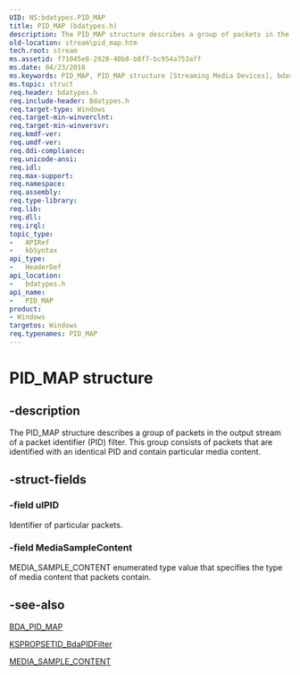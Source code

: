 ```yaml
---
UID: NS:bdatypes.PID_MAP
title: PID_MAP (bdatypes.h)
description: The PID_MAP structure describes a group of packets in the output stream of a packet identifier (PID) filter. This group consists of packets that are identified with an identical PID and contain particular media content.
old-location: stream\pid_map.htm
tech.root: stream
ms.assetid: f71045e8-2928-40b8-b8f7-bc954a753aff
ms.date: 04/23/2018
ms.keywords: PID_MAP, PID_MAP structure [Streaming Media Devices], bdaref_54fdf358-1957-4e84-a5a4-9929395f105b.xml, bdatypes/PID_MAP, stream.pid_map
ms.topic: struct
req.header: bdatypes.h
req.include-header: Bdatypes.h
req.target-type: Windows
req.target-min-winverclnt: 
req.target-min-winversvr: 
req.kmdf-ver: 
req.umdf-ver: 
req.ddi-compliance: 
req.unicode-ansi: 
req.idl: 
req.max-support: 
req.namespace: 
req.assembly: 
req.type-library: 
req.lib: 
req.dll: 
req.irql: 
topic_type:
-	APIRef
-	kbSyntax
api_type:
-	HeaderDef
api_location:
-	bdatypes.h
api_name:
-	PID_MAP
product:
- Windows
targetos: Windows
req.typenames: PID_MAP
---
```


# PID_MAP structure


## -description


The PID_MAP structure describes a group of packets in the output stream of a packet identifier (PID) filter. This group consists of packets that are identified with an identical PID and contain particular media content. 


## -struct-fields




### -field ulPID

Identifier of particular packets. 


### -field MediaSampleContent

MEDIA_SAMPLE_CONTENT enumerated type value that specifies the type of media content that packets contain. 


## -see-also




<a href="https://msdn.microsoft.com/library/windows/hardware/ff556534">BDA_PID_MAP</a>



<a href="https://msdn.microsoft.com/library/windows/hardware/ff566551">KSPROPSETID_BdaPIDFilter</a>



<a href="https://msdn.microsoft.com/library/windows/hardware/ff567719">MEDIA_SAMPLE_CONTENT</a>
 

 

